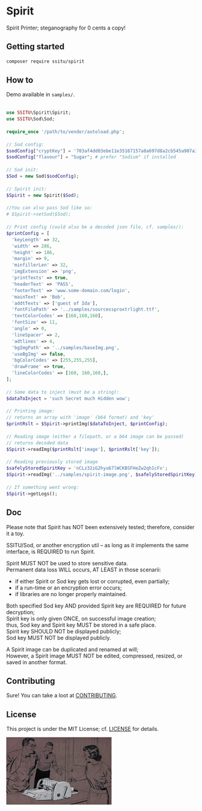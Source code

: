 
# Spirit

Spirit Printer; steganography for 0 cents a copy!

## Getting started

```bash
composer require ssitu/spirit
```

## How to 

Demo available in `samples/`.

```php

use SSITU\Spirit\Spirit;
use SSITU\Sod\Sod;

require_once '/path/to/vendor/autoload.php';

// Sod config:
$sodConfig["cryptKey"] = '703af4dd03ebe11e35167157a8a697d8a2cb545a907a38289f8a7ba19432a342';
$sodConfig["flavour"] = "Sugar"; # prefer "Sodium" if installed

// Sod init:
$Sod = new Sod($sodConfig);

// Spirit init:
$Spirit = new Spirit($Sod);

//You can also pass Sod like so:
# $Spirit->setSod($Sod);

// Print config (could also be a decoded json file, cf. samples/):
$printConfig = [
  'keyLength' => 32,
  'width' => 286,
  'height' => 186,
  'margin' => 9,
  'minfillerLen' => 32,
  'imgExtension' => 'png',
  'printTexts' => true,
  'headerText' => 'PASS',
  'footerText' => 'www.some-domain.com/login',
  'mainText' => 'Bob',
  'addtTexts' => ['guest of Ida'],
  'fontFilePath' => '../samples/sourcessproxtrlight.ttf',
  'textColorCodes' => [160,160,160],
  'fontSize' => 11,
  'angle' => 0,
  'lineSpacer' => 2,
  'adtlines' => 4,
  'bgImgPath' => '../samples/baseImg.png',
  'useBgImg' => false,
  'bgColorCodes' => [255,255,255],
  'drawFrame' => true,
  'lineColorCodes' => [160, 160,160,],
];

// Some data to inject (must be a string):
$dataToInject = 'such Secret much Hidden wow';

// Printing image:
// returns an array with 'image' (b64 format) and 'key'
$printRslt = $Spirit->printImg($dataToInject, $printConfig);

// Reading image (either a filepath, or a b64 image can be passed)
// returns decoded data
$Spirit->readImg($printRslt['image'], $printRslt['key']);

// Reading previously stored image
$safelyStoredSpiritKey = 'nCLz32iG2hyu67lWCKBSFHeZw2qh1cFx';
$Spirit->readImg('../samples/spirit-image.png', $safelyStoredSpiritKey);

// If something went wrong:
$Spirit->getLogs();

```

## Doc

Please note that Spirit has NOT been extensively tested; therefore, consider it a toy.  

SSITU/Sod, or another encryption util – as long as it implements the same interface, is REQUIRED to run Spirit.  

Spirit MUST NOT be used to store sensitive data.  
Permanent data loss WILL occurs, AT LEAST in those scenarii:  

- if either Spirit or Sod key gets lost or corrupted, even partially;  
- if a run-time or an encryption error occurs;  
- if libraries are no longer properly maintained.  

Both specified Sod key AND provided Spirit key are REQUIRED for future decryption;  
Spirit key is only given ONCE, on successful image creation;  
thus, Sod key and Spirit key MUST be stored in a safe place.  
Spirit key SHOULD NOT be displayed publicly;  
Sod key MUST NOT be displayed publicly.  

A Spirit image can be duplicated and renamed at will;  
However, a Spirit image MUST NOT be edited, compressed, resized, or saved in another format.  

## Contributing

Sure! You can take a loot at [CONTRIBUTING](CONTRIBUTING.md).

## License

This project is under the MIT License; cf. [LICENSE](LICENSE) for details.

![Spirit Duplicator](Spirit.jpg)